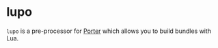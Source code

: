 # lupo

`lupo` is a pre-processor for [Porter](https://porter.sh/) which allows you to build bundles with Lua.
